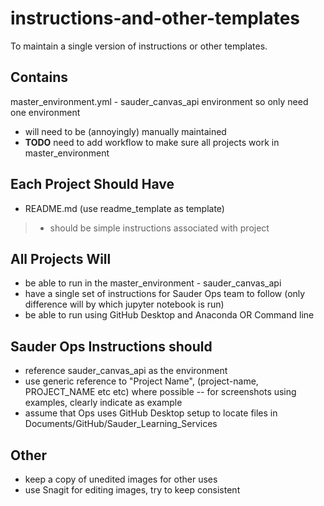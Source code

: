 # instructions-and-other-templates
To maintain a single version of instructions or other templates.

## Contains
master_environment.yml - sauder_canvas_api environment so only need one environment
- will need to be (annoyingly) manually maintained
- **TODO** need to add workflow to make sure all projects work in master_environment

## Each Project Should Have
- README.md (use readme_template as template)
> - should be simple instructions associated with project

## All Projects Will
- be able to run in the master_environment - sauder_canvas_api
- have a single set of instructions for Sauder Ops team to follow (only difference will by which jupyter notebook is run) 
- be able to run using GitHub Desktop and Anaconda OR Command line

## Sauder Ops Instructions should
- reference sauder_canvas_api as the environment
- use generic reference to "Project Name", (project-name, PROJECT_NAME etc etc) where possible
-- for screenshots using examples, clearly indicate as example
- assume that Ops uses GitHub Desktop setup to locate files in Documents/GitHub/Sauder_Learning_Services

## Other
- keep a copy of unedited images for other uses
- use Snagit for editing images, try to keep consistent
